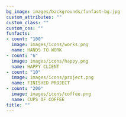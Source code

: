 ```yaml
---
bg_image: images/backgrounds/funfact-bg.jpg
custom_attributes: ""
custom_class: ""
custom_css: ""
funfacts:
- count: "100"
  image: images/icons/works.png
  name: HANDS TO WORK
- count: "6"
  image: images/icons/happy.png
  name: HAPPY CLIENT
- count: "10"
  image: images/icons/project.png
  name: FINISHED PROJECT
- count: "200"
  image: images/icons/coffee.png
  name: CUPS OF COFFEE
title: ""
---
```

